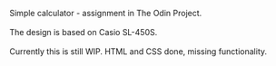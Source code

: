 Simple calculator - assignment in The Odin Project. \
\
The design is based on Casio SL-450S. \
\
Currently this is still WIP. HTML and CSS done, missing functionality.
